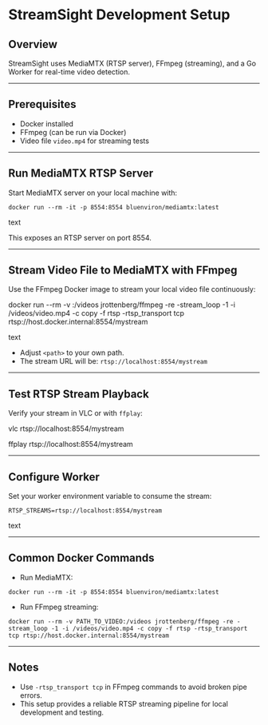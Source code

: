 # StreamSight Development Setup

## Overview
StreamSight uses MediaMTX (RTSP server), FFmpeg (streaming), and a Go Worker for real-time video detection.

---

## Prerequisites
- Docker installed
- FFmpeg (can be run via Docker)
- Video file `video.mp4` for streaming tests

---

## Run MediaMTX RTSP Server

Start MediaMTX server on your local machine with:

```docker run --rm -it -p 8554:8554 bluenviron/mediamtx:latest```

text

This exposes an RTSP server on port 8554.

---

## Stream Video File to MediaMTX with FFmpeg

Use the FFmpeg Docker image to stream your local video file continuously:

docker run --rm -v <path>:/videos jrottenberg/ffmpeg
-re -stream_loop -1 -i /videos/video.mp4 -c copy -f rtsp -rtsp_transport tcp rtsp://host.docker.internal:8554/mystream

text

- Adjust `<path>` to your own path.
- The stream URL will be: `rtsp://localhost:8554/mystream`

---

## Test RTSP Stream Playback

Verify your stream in VLC or with `ffplay`:

vlc rtsp://localhost:8554/mystream

ffplay rtsp://localhost:8554/mystream

---

## Configure Worker

Set your worker environment variable to consume the stream:

```RTSP_STREAMS=rtsp://localhost:8554/mystream```

text

---

## Common Docker Commands

- Run MediaMTX:

```docker run --rm -it -p 8554:8554 bluenviron/mediamtx:latest```

- Run FFmpeg streaming:

```docker run --rm -v PATH_TO_VIDEO:/videos jrottenberg/ffmpeg -re -stream_loop -1 -i /videos/video.mp4 -c copy -f rtsp -rtsp_transport tcp rtsp://host.docker.internal:8554/mystream```

---

## Notes

- Use `-rtsp_transport tcp` in FFmpeg commands to avoid broken pipe errors.
- This setup provides a reliable RTSP streaming pipeline for local development and testing.

